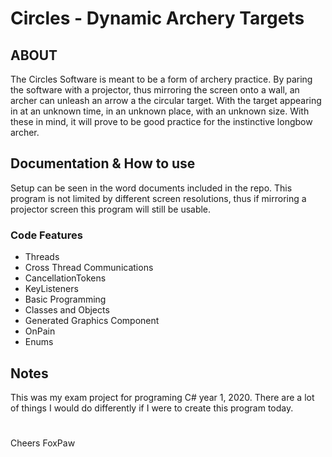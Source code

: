 # Circles - Dynamic Archery Targets

## ABOUT

The Circles Software is meant to be a form of archery practice. By paring the software with a projector, thus mirroring the screen onto a wall, an archer can unleash an arrow a the circular target. With the target appearing in at an unknown time, in an unknown place, with an unknown size. With these in mind, it will prove to be good practice for the instinctive longbow archer.

## Documentation & How to use

Setup can be seen in the word documents included in the repo. This program is not limited by different screen resolutions, thus if mirroring a projector screen this program will still be usable.

### Code Features

-   Threads
-   Cross Thread Communications
-   CancellationTokens
-   KeyListeners
-   Basic Programming
-   Classes and Objects
-   Generated Graphics Component
-   OnPain
-   Enums

## Notes

This was my exam project for programing C# year 1, 2020. There are a lot of things I would do differently if I were to create this program today.

#

Cheers FoxPaw
